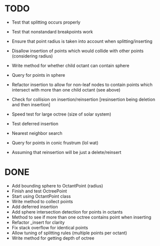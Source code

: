 # TODO
* Test that splitting occurs properly
* Test that nonstandard breakpoints work
* Ensure that point radius is taken into account when splitting/inserting
* Disallow insertion of points which would collide with other points (considering radius)
* Write method for whether child octant can contain sphere
* Query for points in sphere
* Refactor insertion to allow for non-leaf nodes to contain points which intersect with more than one child octant (see above)

* Check for collision on insertion/reinsertion [resinsertion being deletion and then insertion]
* Speed test for large octree (size of solar system)
* Test deferred insertion
* Nearest neighbor search
* Query for points in conic frustrum (lol wat)
 - Assuming that reinsertion will be just a delete/reinsert


# DONE
* Add bounding sphere to OctantPoint (radius)
* Finish and test OctreePoint
* Start using OctantPoint class
* Write method to collect points
* Add deferred insertion
* Add sphere intersection detection for points in octants
* Method to see if more than one octree contains point when inserting
* Refactor _insert for clarity
* Fix stack overflow for identical points
* Allow tuning of splitting rules (multiple points per octant)
* Write method for getting depth of octree